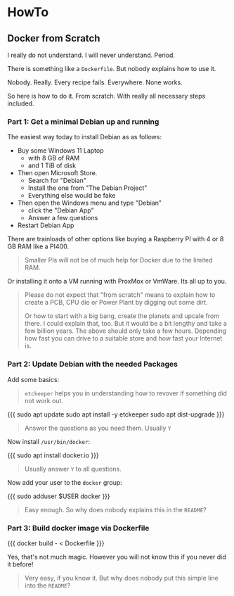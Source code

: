 # HowTo

## Docker from Scratch

I really do not understand.  I will never understand.  Period.

There is something like a `Dockerfile`.  But nobody explains how to use it.

Nobody.  Really.  Every recipe fails.  Everywhere.  None works.

So here is how to do it.  From scratch.  With really all necessary steps included.


### Part 1: Get a minimal Debian up and running

The easiest way today to install Debian as as follows:

- Buy some Windows 11 Laptop
  - with 8 GB of RAM
  - and 1 TiB of disk
- Then open Microsoft Store.
  - Search for "Debian"
  - Install the one from "The Debian Project"
  - Everything else would be fake
- Then open the Windows menu and type "Debian"
  - click the "Debian App"
  - Answer a few questions
- Restart Debian App

There are trainloads of other options like buying a Raspberry PI with 4 or 8 GB RAM like a PI400.

> Smaller PIs will not be of much help for Docker due to the limited RAM.

Or installing it onto a VM running with ProxMox or VmWare.  Its all up to you.

> Please do not expect that "from scratch" means to explain how to create a PCB, CPU die or Power Plant by digging out some dirt.
>
> Or how to start with a big bang, create the planets and upcale from there.  I could explain that, too.
> But it would be a bit lengthy and take a few billion years.  The above should only take a few hours.
> Depending how fast you can drive to a suitable store and how fast your Internet is.


### Part 2: Update Debian with the needed Packages

Add some basics:

> `etckeeper` helps you in understanding how to revover if something did not work out.

{{{
sudo apt update
sudo apt install -y etckeeper
sudo apt dist-upgrade
}}}

> Answer the questions as you need them.  Usually `Y`

Now install `/usr/bin/docker`:

{{{
sudo apt install docker.io
}}}

> Usually answer `Y` to all questions.

Now add your user to the `docker` group:

{{{
sudo adduser $USER docker
}}}

> Easy enough.  So why does nobody explains this in the `README`?


### Part 3: Build docker image via Dockerfile

{{{
docker build - < Dockerfile
}}}

Yes, that's not much magic.  However you will not know this if you never did it before!

> Very easy, if you know it.  But why does nobody put this simple line into the `README`?
